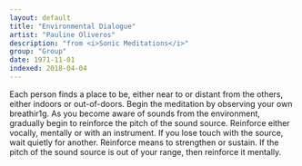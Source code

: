 ```yaml
---
layout: default
title: "Environmental Dialogue"
artist: "Pauline Oliveros"
description: "from <i>Sonic Meditations</i>"
group: "Group"
date: 1971-11-01
indexed: 2018-04-04
---
```

Each person finds a place to be, either near to or distant from the others, either indoors or out-of-doors. Begin the meditation by observing your own breathir1g. As you become aware of sounds from the environment, gradually begin to reinforce the pitch of the sound source. Re­inforce either vocally, mentally or with an instrument. If you lose touch with the source, wait quietly for another. Reinforce means to strengthen or sustain. If the pitch of the sound source is out of your range, then reinforce it mentally.
